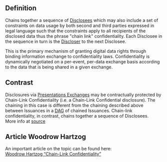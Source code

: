 ## Definition
Chains together a sequence of [Disclosees](disclosees.md) which may also include a set of constraints on data usage by both second and third parties expressed in legal language such that the constraints apply to all recipients of the disclosed data thus the phrase "chain link" confidentiality. Each Disclosee in the sequence in turn is the [Discloser](discloser.md) to the next Disclosee.

This is the primary mechanism of granting digital data rights through binding information exchange to confidentiality laws. Confidentiality is dynamically negotiated on a per-event, per-data exchange basis according to the data that is being shared in a given exchange.

## Contrast
Disclosures via [Presentations Exchanges](presentation-exchange.md) may be contractually protected by Chain-Link Confidentiality (i.e. a Chain-Link Confidential disclosure). The chaining in this case is different from the chaining described above between Issuances in a [DAG](directed-acyclic-graph.md) of chained Issuances. Chain-link confidentiality, in contrast, chains together a sequence of Disclosees.\
More info at [source](https://github.com/WebOfTrust/ietf-ipex/blob/main/draft-ssmith-ipex.md#chain-link-confidentiality)

## Article Woodrow Hartzog
An important article on the topic can be found here:\
[Woodrow Hartzog “Chain-Link Confidentiality”](https://papers.ssrn.com/sol3/papers.cfm?abstract_id=2045818)
